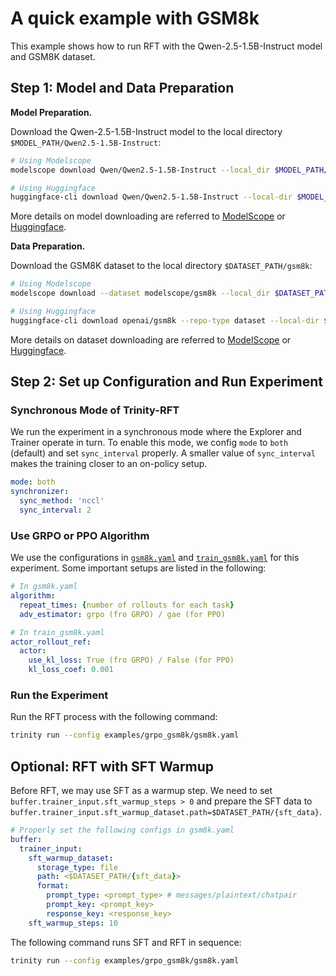 # A quick example with GSM8k

This example shows how to run RFT with the Qwen-2.5-1.5B-Instruct model and GSM8K dataset.

## Step 1: Model and Data Preparation


**Model Preparation.**

Download the Qwen-2.5-1.5B-Instruct model to the local directory `$MODEL_PATH/Qwen2.5-1.5B-Instruct`:

```bash
# Using Modelscope
modelscope download Qwen/Qwen2.5-1.5B-Instruct --local_dir $MODEL_PATH/Qwen2.5-1.5B-Instruct

# Using Huggingface
huggingface-cli download Qwen/Qwen2.5-1.5B-Instruct --local-dir $MODEL_PATH/Qwen2.5-1.5B-Instruct
```

More details on model downloading are referred to [ModelScope](https://modelscope.cn/docs/models/download) or [Huggingface](https://huggingface.co/docs/huggingface_hub/main/en/guides/cli).

**Data Preparation.**

Download the GSM8K dataset to the local directory `$DATASET_PATH/gsm8k`:

```bash
# Using Modelscope
modelscope download --dataset modelscope/gsm8k --local_dir $DATASET_PATH/gsm8k

# Using Huggingface
huggingface-cli download openai/gsm8k --repo-type dataset --local-dir $DATASET_PATH/gsm8k
```

More details on dataset downloading are referred to [ModelScope](https://modelscope.cn/docs/datasets/download) or [Huggingface](https://huggingface.co/docs/huggingface_hub/main/en/guides/cli#download-a-dataset-or-a-space).

## Step 2: Set up Configuration and Run Experiment

### Synchronous Mode of Trinity-RFT

We run the experiment in a synchronous mode where the Explorer and Trainer operate in turn. To enable this mode, we config `mode` to `both` (default) and set `sync_interval` properly. A smaller value of `sync_interval` makes the training closer to an on-policy setup.

```yaml
mode: both
synchronizer:
  sync_method: 'nccl'
  sync_interval: 2
```

### Use GRPO or PPO Algorithm

We use the configurations in [`gsm8k.yaml`](https://github.com/modelscope/Trinity-RFT/tree/main/examples/grpo_gsm8k/gsm8k.yaml) and [`train_gsm8k.yaml`](https://github.com/modelscope/Trinity-RFT/tree/main/examples/grpo_gsm8k/train_gsm8k.yaml) for this experiment. Some important setups are listed in the following:


```yaml
# In gsm8k.yaml
algorithm:
  repeat_times: {number of rollouts for each task}
  adv_estimator: grpo (fro GRPO) / gae (for PPO)

# In train_gsm8k.yaml
actor_rollout_ref:
  actor:
    use_kl_loss: True (fro GRPO) / False (for PPO)
    kl_loss_coef: 0.001
```

### Run the Experiment

Run the RFT process with the following command:
```bash
trinity run --config examples/grpo_gsm8k/gsm8k.yaml
```



## Optional: RFT with SFT Warmup

Before RFT, we may use SFT as a warmup step. We need to set `buffer.trainer_input.sft_warmup_steps > 0` and prepare the SFT data to `buffer.trainer_input.sft_warmup_dataset.path=$DATASET_PATH/{sft_data}`.

```yaml
# Properly set the following configs in gsm8k.yaml
buffer:
  trainer_input:
    sft_warmup_dataset:
      storage_type: file
      path: <$DATASET_PATH/{sft_data}>
      format:
        prompt_type: <prompt_type> # messages/plaintext/chatpair
        prompt_key: <prompt_key>
        response_key: <response_key>
    sft_warmup_steps: 10
```

The following command runs SFT and RFT in sequence:
```bash
trinity run --config examples/grpo_gsm8k/gsm8k.yaml
```
